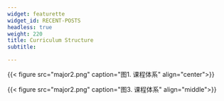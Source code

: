 ```yaml
---
widget: featurette
widget_id: RECENT-POSTS
headless: true
weight: 220
title: Curriculum Structure
subtitle: 

---
```


{{< figure src="major2.png" caption="图1. 课程体系"  align="center">}}

{{< figure src="major2.png" caption="图3. 课程体系"  align="middle">}}

